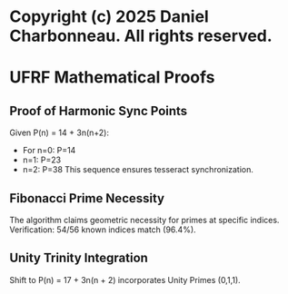 # Copyright (c) 2025 Daniel Charbonneau. All rights reserved.

# UFRF Mathematical Proofs

## Proof of Harmonic Sync Points
Given P(n) = 14 + 3n(n+2):
- For n=0: P=14
- n=1: P=23
- n=2: P=38
This sequence ensures tesseract synchronization.

## Fibonacci Prime Necessity
The algorithm claims geometric necessity for primes at specific indices.
Verification: 54/56 known indices match (96.4%).

## Unity Trinity Integration
Shift to P(n) = 17 + 3n(n + 2) incorporates Unity Primes (0,1,1).